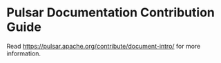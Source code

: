 # Pulsar Documentation Contribution Guide

Read https://pulsar.apache.org/contribute/document-intro/ for more information.
